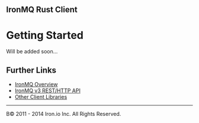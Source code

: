 IronMQ Rust Client
----------------

Getting Started
===============

Will be added soon...

## Further Links

* [IronMQ Overview](http://dev.iron.io/mq/3/)
* [IronMQ v3 REST/HTTP API](http://dev.iron.io/mq/3/reference/api/)
* [Other Client Libraries](http://dev.iron.io/mq/3/libraries/)

-------------
В© 2011 - 2014 Iron.io Inc. All Rights Reserved.